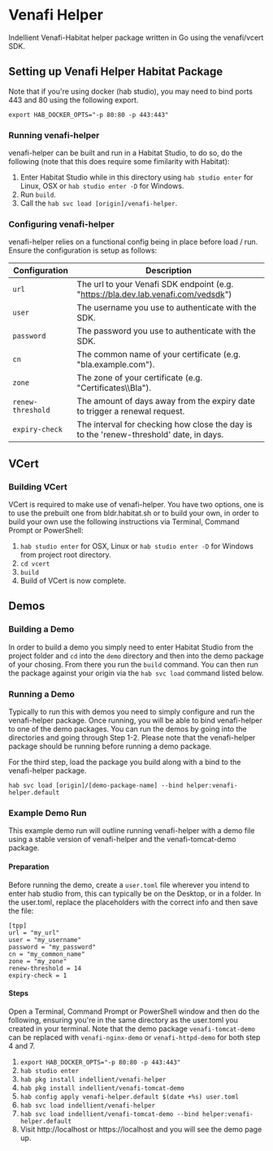 # Venafi Helper
Indellient Venafi-Habitat helper package written in Go using the venafi/vcert SDK.

## Setting up Venafi Helper Habitat Package

Note that if you're using docker (hab studio), you may need to bind ports 443 and 80 using the following export. 

`export HAB_DOCKER_OPTS="-p 80:80 -p 443:443"`

### Running venafi-helper
venafi-helper can be built and run in a Habitat Studio, to do so, do the following (note that this does require some fimilarity with Habitat): 
1. Enter Habitat Studio while in this directory using `hab studio enter` for Linux, OSX or `hab studio enter -D` for Windows.
2. Run `build`.
3. Call the `hab svc load [origin]/venafi-helper`.

### Configuring venafi-helper
venafi-helper relies on a functional config being in place before load / run. Ensure the configuration is setup as follows:

| Configuration     |  Description                                                                           |
|-------------------|----------------------------------------------------------------------------------------|
| `url`             | The url to your Venafi SDK endpoint (e.g. "https://bla.dev.lab.venafi.com/vedsdk")     |
| `user`            | The username you use to authenticate with the SDK.                                     |
| `password`        | The password you use to authenticate with the SDK.                                     |
| `cn`              | The common name of your certificate (e.g. "bla.example.com").                          |
| `zone`            | The zone of your certificate (e.g. "Certificates\\\\Bla").                             |
| `renew-threshold` | The amount of days away from the expiry date to trigger a renewal request.             |
| `expiry-check`    | The interval for checking how close the day is to the 'renew-threshold' date, in days. |

## VCert 

### Building VCert
VCert is required to make use of venafi-helper. You have two options, one is to use the prebuilt one from bldr.habitat.sh or to build your own, in order to build your own use the following instructions via Terminal, Command Prompt or PowerShell:
1. `hab studio enter` for OSX, Linux or `hab studio enter -D` for Windows from project root directory.
2. `cd vcert`
3. `build`
4. Build of VCert is now complete.

## Demos

### Building a Demo
In order to build a demo you simply need to enter Habitat Studio from the project folder and `cd` into the `demo` directory and then into the demo package of your chosing. From there you run the `build` command. You can then run the package against your origin via the `hab svc load` command listed below.

### Running a Demo
Typically to run this with demos you need to simply configure and run the venafi-helper package. Once running, you will be able to bind venafi-helper to one of the demo packages. You can run the demos by going into the directories and going through Step 1-2. Please note that the venafi-helper package should be running before running a demo package. 

For the third step, load the package you build along with a bind to the venafi-helper package.

`hab svc load [origin]/[demo-package-name] --bind helper:venafi-helper.default`

### Example Demo Run
This example demo run will outline running venafi-helper with a demo file using a stable version of venafi-helper and the venafi-tomcat-demo package. 

#### Preparation 
Before running the demo, create a `user.toml` file wherever you intend to enter hab studio from, this can typically be on the Desktop, or in a folder. In the user.toml, replace the placeholders with the correct info and then save the file:
```
[tpp]
url = "my_url"
user = "my_username"
password = "my_password"
cn = "my_common_name"
zone = "my_zone"
renew-threshold = 14
expiry-check = 1
```

#### Steps
Open a Terminal, Command Prompt or PowerShell window and then do the following, ensuring you're in the same directory as the user.toml you created in your terminal. Note that the demo package `venafi-tomcat-demo` can be replaced with `venafi-nginx-demo` or `venafi-httpd-demo` for both step 4 and 7.
1. `export HAB_DOCKER_OPTS="-p 80:80 -p 443:443"`
2. `hab studio enter`
3. `hab pkg install indellient/venafi-helper`
4. `hab pkg install indellient/venafi-tomcat-demo`
5. `hab config apply venafi-helper.default $(date +%s) user.toml`
6. `hab svc load indellient/venafi-helper`
7. `hab svc load indellient/venafi-tomcat-demo --bind helper:venafi-helper.default`
8. Visit http://localhost or https://localhost and you will see the demo page up.
                                    

